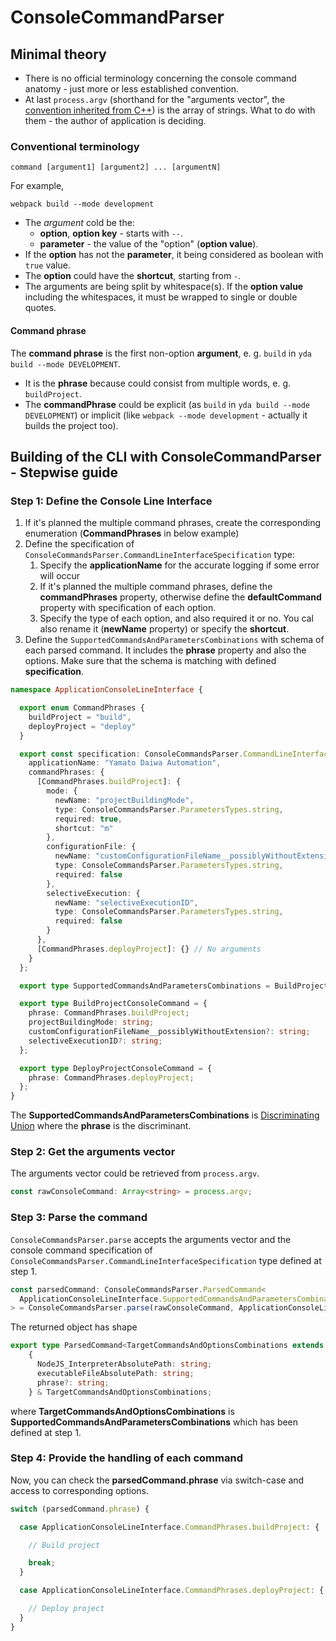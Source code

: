 # ConsoleCommandParser

## Minimal theory

* There is no official terminology concerning the console command anatomy - just more or less established convention.
* At last `process.argv` (shorthand for the "arguments vector", the [convention inherited from C++](https://stackoverflow.com/questions/3024197/what-does-int-argc-char-argv-mean))
  is the array of strings. What to do with them - the author of application is deciding.

### Conventional terminology

```
command [argument1] [argument2] ... [argumentN]
```

For example,

```
webpack build --mode development
```

* The *argument* cold be the:
  * **option**, **option key** - starts with `--`. 
  * **parameter** -  the value of the "option" (**option value**).
* If the **option** has not the **parameter**, it being considered as boolean with `true` value.
* The **option** could have the **shortcut**, starting from `-`.
* The arguments are being split by whitespace(s). If the **option value** including the whitespaces, it must be wrapped
  to single or double quotes.


#### Command phrase

The **command phrase** is the first non-option **argument**, e. g. `build` in `yda build --mode DEVELOPMENT`.

* It is the **phrase** because could consist from multiple words, e. g. `buildProject`.
* The **commandPhrase** could be explicit (as `build` in `yda build --mode DEVELOPMENT`) or implicit
  (like `webpack --mode development` - actually it builds the project too).


## Building of the CLI with ConsoleCommandParser - Stepwise guide

### Step 1: Define the Console Line Interface

1. If it's planned the multiple command phrases, create the corresponding enumeration (**CommandPhrases** in below example)
2. Define the specification of `ConsoleCommandsParser.CommandLineInterfaceSpecification` type:
   1. Specify the **applicationName** for the accurate logging if some error will occur
   2. If it's planned the multiple command phrases, define the **commandPhrases** property, otherwise define the 
     **defaultCommand** property with specification of each option.
   3. Specify the type of each option, and also required it or no. You cal also rename it (**newName** property) or
      specify the **shortcut**.
3. Define the `SupportedCommandsAndParametersCombinations` with schema of each parsed command. It includes the **phrase**
   property and also the options. Make sure that the schema is matching with defined **specification**.


```typescript
namespace ApplicationConsoleLineInterface {

  export enum CommandPhrases {
    buildProject = "build",
    deployProject = "deploy"
  }

  export const specification: ConsoleCommandsParser.CommandLineInterfaceSpecification = {
    applicationName: "Yamato Daiwa Automation",
    commandPhrases: {
      [CommandPhrases.buildProject]: {
        mode: {
          newName: "projectBuildingMode",
          type: ConsoleCommandsParser.ParametersTypes.string,
          required: true,
          shortcut: "m"
        },
        configurationFile: {
          newName: "customConfigurationFileName__possiblyWithoutExtension",
          type: ConsoleCommandsParser.ParametersTypes.string,
          required: false
        },
        selectiveExecution: {
          newName: "selectiveExecutionID",
          type: ConsoleCommandsParser.ParametersTypes.string,
          required: false
        }
      },
      [CommandPhrases.deployProject]: {} // No arguments
    }
  };

  export type SupportedCommandsAndParametersCombinations = BuildProjectConsoleCommand | DeployProjectConsoleCommand;

  export type BuildProjectConsoleCommand = {
    phrase: CommandPhrases.buildProject;
    projectBuildingMode: string;
    customConfigurationFileName__possiblyWithoutExtension?: string;
    selectiveExecutionID?: string;
  };

  export type DeployProjectConsoleCommand = {
    phrase: CommandPhrases.deployProject;
  };
}
```

The **SupportedCommandsAndParametersCombinations** is [Discriminating Union](https://www.typescriptlang.org/docs/handbook/unions-and-intersections.html#discriminating-unions)
where the **phrase** is the discriminant.


### Step 2: Get the arguments vector

The arguments vector could be retrieved from `process.argv`.

```typescript
const rawConsoleCommand: Array<string> = process.argv;
```


### Step 3: Parse the command

`ConsoleCommandsParser.parse` accepts the arguments vector and the console command specification of 
`ConsoleCommandsParser.CommandLineInterfaceSpecification` type defined at step 1.

```typescript
const parsedCommand: ConsoleCommandsParser.ParsedCommand<
  ApplicationConsoleLineInterface.SupportedCommandsAndParametersCombinations
> = ConsoleCommandsParser.parse(rawConsoleCommand, ApplicationConsoleLineInterface.specification);
```

The returned object has shape

```typescript
export type ParsedCommand<TargetCommandsAndOptionsCombinations extends GeneralizedCommandsAndOptionsCombinations> =
    {
      NodeJS_InterpreterAbsolutePath: string;
      executableFileAbsolutePath: string;
      phrase?: string;
    } & TargetCommandsAndOptionsCombinations;
```

where **TargetCommandsAndOptionsCombinations** is **SupportedCommandsAndParametersCombinations** which has been defined
at step 1.


### Step 4: Provide the handling of each command

Now, you can check the **parsedCommand.phrase** via switch-case and access to corresponding options.


```typescript
switch (parsedCommand.phrase) {

  case ApplicationConsoleLineInterface.CommandPhrases.buildProject: {

    // Build project

    break;
  }

  case ApplicationConsoleLineInterface.CommandPhrases.deployProject: {

    // Deploy project
  }
}
```
